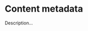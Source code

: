 <!-- ======================================================================
--- Search engine
title:          Content metadata
keywords:       Content metadata
description:    Content metadata in md-site-engine.
--- Menu system
order:          60
text:           Content metadata
hidden:         false
umbel:          false
--- Page properties
id:             
document:       
layout:         layout-2-left
$-left:         #side-menu
--- Side menu
side-menu-root:     /documentation
side-menu-header:   Documentation
side-menu-top:      Introduction
side-menu-depth:    1
======================================================================= -->

# Content metadata

Description...